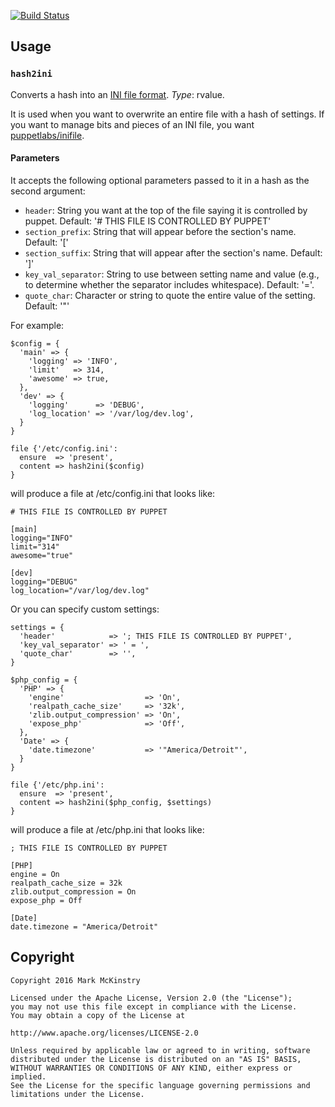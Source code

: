 [![Build Status](https://travis-ci.org/mmckinst/puppet-hash2stuff.svg?branch=master)](https://travis-ci.org/mmckinst/puppet-hash2stuff)

## Usage

### `hash2ini`

Converts a hash into an
[INI file format](https://en.wikipedia.org/wiki/INI_file). *Type*: rvalue.

It is used when you want to overwrite an entire file with a hash of settings. If
you want to manage bits and pieces of an INI file, you want
[puppetlabs/inifile](https://github.com/puppetlabs/puppetlabs-inifile).

#### Parameters

It accepts the following optional parameters passed to it in a hash as the second argument:

* `header`: String you want at the top of the file saying it is controlled by puppet. Default: '# THIS FILE IS CONTROLLED BY PUPPET'
* `section_prefix`: String that will appear before the section's name. Default: '['
* `section_suffix`: String that will appear after the section's name. Default: ']'
* `key_val_separator`: String to use between setting name and value (e.g., to determine whether the separator includes whitespace). Default: '='.
* `quote_char`: Character or string to quote the entire value of the setting. Default: '"'

For example:

  ~~~
  $config = {
    'main' => {
      'logging' => 'INFO',
      'limit'   => 314,
      'awesome' => true,
    },
    'dev' => {
      'logging'      => 'DEBUG',
      'log_location' => '/var/log/dev.log',
    }
  }
  
  file {'/etc/config.ini':
    ensure  => 'present',
    content => hash2ini($config)
  }
  ~~~

will produce a file at /etc/config.ini that looks like:

  ~~~
  # THIS FILE IS CONTROLLED BY PUPPET
  
  [main]
  logging="INFO"
  limit="314"
  awesome="true"
  
  [dev]
  logging="DEBUG"
  log_location="/var/log/dev.log"
  ~~~

Or you can specify custom settings:

  ~~~
  settings = {
    'header'            => '; THIS FILE IS CONTROLLED BY PUPPET',
    'key_val_separator' => ' = ',
    'quote_char'        => '',
  }
  
  $php_config = {
    'PHP' => {
      'engine'				    => 'On',
      'realpath_cache_size'	    => '32k',
      'zlib.output_compression' => 'On',
      'expose_php'              => 'Off',
    },
    'Date' => {
      'date.timezone'           => '"America/Detroit"',
    }
  }
  
  file {'/etc/php.ini':
    ensure  => 'present',
    content => hash2ini($php_config, $settings)
  }
  ~~~

will produce a file at /etc/php.ini that looks like:

  ~~~
  ; THIS FILE IS CONTROLLED BY PUPPET
  
  [PHP]
  engine = On
  realpath_cache_size = 32k
  zlib.output_compression = On
  expose_php = Off
  
  [Date]
  date.timezone = "America/Detroit"
  ~~~

Copyright
---

```
Copyright 2016 Mark McKinstry

Licensed under the Apache License, Version 2.0 (the "License");
you may not use this file except in compliance with the License.
You may obtain a copy of the License at

http://www.apache.org/licenses/LICENSE-2.0

Unless required by applicable law or agreed to in writing, software
distributed under the License is distributed on an "AS IS" BASIS,
WITHOUT WARRANTIES OR CONDITIONS OF ANY KIND, either express or implied.
See the License for the specific language governing permissions and
limitations under the License.
```
